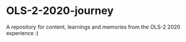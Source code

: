 # OLS-2-2020-journey
A repository for content, learnings and memories from the OLS-2 2020 experience :)
